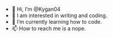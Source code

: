 - 👋 Hi, I’m @Kygan04
- 👀 I am interested in writing and coding.
- 🌱 I’m currently learning how to code.
- 📫 How to reach me is a nope.

<!---
Kygan04/Kygan04 is a ✨ special ✨ repository because its `README.md` (this file) appears on your GitHub profile.
You can click the Preview link to take a look at your changes.
--->
